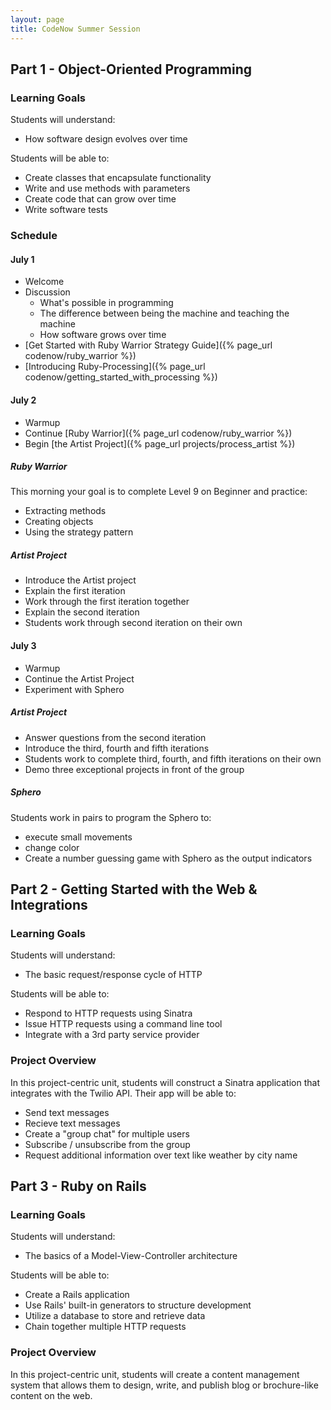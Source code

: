 ```yaml
---
layout: page
title: CodeNow Summer Session
---
```


## Part 1 - Object-Oriented Programming

### Learning Goals

Students will understand:

* How software design evolves over time

Students will be able to:

* Create classes that encapsulate functionality
* Write and use methods with parameters
* Create code that can grow over time
* Write software tests

### Schedule

#### July 1

* Welcome
* Discussion
  * What's possible in programming
  * The difference between being the machine and teaching the machine
  * How software grows over time
* [Get Started with Ruby Warrior Strategy Guide]({% page_url codenow/ruby_warrior %})
* [Introducing Ruby-Processing]({% page_url codenow/getting_started_with_processing %})

#### July 2

* Warmup
* Continue [Ruby Warrior]({% page_url codenow/ruby_warrior %})
* Begin [the Artist Project]({% page_url projects/process_artist %})

##### Ruby Warrior

This morning your goal is to complete Level 9 on Beginner and practice:

* Extracting methods
* Creating objects
* Using the strategy pattern

##### Artist Project

* Introduce the Artist project
* Explain the first iteration
* Work through the first iteration together
* Explain the second iteration
* Students work through second iteration on their own

#### July 3

* Warmup
* Continue the Artist Project
* Experiment with Sphero

##### Artist Project

* Answer questions from the second iteration
* Introduce the third, fourth and fifth iterations
* Students work to complete third, fourth, and fifth iterations on their own
* Demo three exceptional projects in front of the group

##### Sphero

Students work in pairs to program the Sphero to:

* execute small movements
* change color
* Create a number guessing game with Sphero as the output indicators

## Part 2 - Getting Started with the Web & Integrations

### Learning Goals

Students will understand:

* The basic request/response cycle of HTTP

Students will be able to:

* Respond to HTTP requests using Sinatra
* Issue HTTP requests using a command line tool
* Integrate with a 3rd party service provider

### Project Overview

In this project-centric unit, students will construct a Sinatra application that integrates with the Twilio API. Their app will be able to:

* Send text messages
* Recieve text messages
* Create a "group chat" for multiple users
* Subscribe / unsubscribe from the group
* Request additional information over text like weather by city name

## Part 3 - Ruby on Rails

### Learning Goals

Students will understand:

* The basics of a Model-View-Controller architecture

Students will be able to:

* Create a Rails application
* Use Rails' built-in generators to structure development
* Utilize a database to store and retrieve data
* Chain together multiple HTTP requests

### Project Overview

In this project-centric unit, students will create a content management system that allows them to design, write, and publish blog or brochure-like content on the web.
